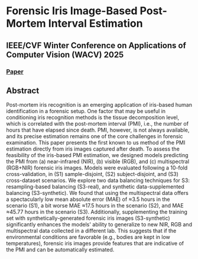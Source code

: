 # Forensic Iris Image-Based Post-Mortem Interval Estimation

## IEEE/CVF Winter Conference on Applications of Computer Vision (WACV) 2025

### [Paper](https://arxiv.org/pdf/2404.10172)

## Abstract
Post-mortem iris recognition is an emerging application of iris-based human identification in a forensic setup. One factor that may be useful in conditioning iris recognition methods is the tissue decomposition level, which is correlated with the post-mortem interval (PMI), i.e., the number of hours that have elapsed since death. PMI, however, is not always available, and its precise estimation remains one of the core challenges in forensic examination. This paper presents the first known to us method of the PMI estimation directly from iris images captured after death. To assess the feasibility of the iris-based PMI estimation, we designed models predicting the PMI from (a) near-infrared (NIR), (b) visible (RGB), and (c) multispectral (RGB+NIR) forensic iris images. Models were evaluated following a 10-fold cross-validation, in (S1) sample-disjoint, (S2) subject-disjoint, and (S3) cross-dataset scenarios. We explore two data balancing techniques for S3: resampling-based balancing (S3-real), and synthetic data-supplemented balancing (S3-synthetic). We found that using the multispectral data offers a spectacularly low mean absolute error (MAE) of ≈3.5 hours in the scenario (S1), a bit worse MAE ≈17.5 hours in the scenario (S2), and MAE ≈45.77 hours in the scenario (S3). Additionally, supplementing the training set with synthetically-generated forensic iris images (S3-synthetic) significantly enhances the models' ability to generalize to new NIR, RGB and multispectral data collected in a different lab. This suggests that if the environmental conditions are favorable (e.g., bodies are kept in low temperatures), forensic iris images provide features that are indicative of the PMI and can be automatically estimated.
